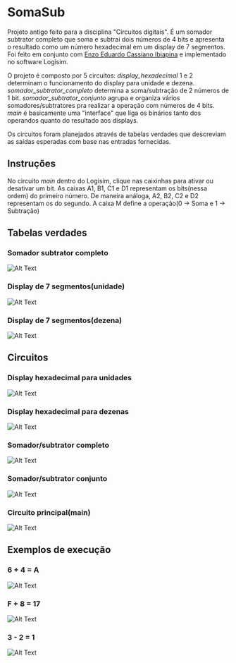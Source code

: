 # SomaSub

Projeto antigo feito para a disciplina "Circuitos digitais". É um somador subtrator completo que soma e subtrai dois números de 4 bits e apresenta o resultado como um número hexadecimal em um display de 7 segmentos. Foi feito em conjunto com [Enzo Eduardo Cassiano Ibiapina](https://github.com/EnzEdu) e implementado no software Logisim. 

O projeto é composto por 5 circuitos: *display_hexadecimal* 1 e 2 determinam o funcionamento do display para unidade e dezena. *somador_subtrator_completo* determina a soma/subtração de 2 números de 1 bit. *somador_subtrator_conjunto* agrupa e organiza vários somadores/subtratores pra realizar a operação com números de 4 bits. *main* é basicamente uma "interface" que liga os binários tanto dos operandos quanto do resultado aos displays.

Os circuitos foram planejados através de tabelas verdades que descreviam as saídas esperadas com base nas entradas fornecidas.

## Instruções

No circuito *main* dentro do Logisim, clique nas caixinhas para ativar ou desativar um bit. As caixas A1, B1, C1 e D1 representam os bits(nessa ordem) do primeiro número. De maneira análoga, A2, B2, C2 e D2 representam os do segundo. A caixa M define a operação(0 -> Soma e 1 -> Subtração)

## Tabelas verdades

### Somador subtrator completo

![Alt Text](img/screenshot6.png)

### Display de 7 segmentos(unidade)

![Alt Text](img/screenshot7.png)

### Display de 7 segmentos(dezena)

![Alt Text](img/screenshot8.png)

## Circuitos

### Display hexadecimal para unidades

![Alt Text](img/screenshot2.png)

### Display hexadecimal para dezenas

![Alt Text](img/screenshot3.png)

### Somador/subtrator completo

![Alt Text](img/screenshot4.png)

### Somador/subtrator conjunto

![Alt Text](img/screenshot1.png)

### Circuito principal(main)

![Alt Text](img/screenshot9.png)

## Exemplos de execução

### 6 + 4 = A 

![Alt Text](img/screenshot10.png)

### F + 8 = 17

![Alt Text](img/screenshot11.png)

### 3 - 2 = 1

![Alt Text](img/screenshot12.png)